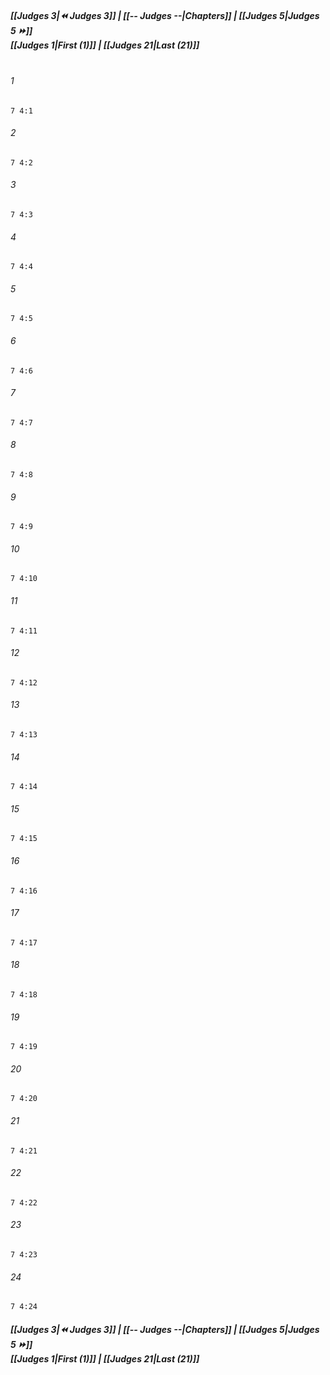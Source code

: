 
##### **[[Judges 3|⏪ Judges 3]] | [[-- Judges --|Chapters]] | [[Judges 5|Judges 5 ⏩]]**<br>**[[Judges 1|First (1)]] | [[Judges 21|Last (21)]]**<br><br>

###### 1
``` verse
7 4:1
```
###### 2
``` verse
7 4:2
```
###### 3
``` verse
7 4:3
```
###### 4
``` verse
7 4:4
```
###### 5
``` verse
7 4:5
```
###### 6
``` verse
7 4:6
```
###### 7
``` verse
7 4:7
```
###### 8
``` verse
7 4:8
```
###### 9
``` verse
7 4:9
```
###### 10
``` verse
7 4:10
```
###### 11
``` verse
7 4:11
```
###### 12
``` verse
7 4:12
```
###### 13
``` verse
7 4:13
```
###### 14
``` verse
7 4:14
```
###### 15
``` verse
7 4:15
```
###### 16
``` verse
7 4:16
```
###### 17
``` verse
7 4:17
```
###### 18
``` verse
7 4:18
```
###### 19
``` verse
7 4:19
```
###### 20
``` verse
7 4:20
```
###### 21
``` verse
7 4:21
```
###### 22
``` verse
7 4:22
```
###### 23
``` verse
7 4:23
```
###### 24
``` verse
7 4:24
```

##### **[[Judges 3|⏪ Judges 3]] | [[-- Judges --|Chapters]] | [[Judges 5|Judges 5 ⏩]]**<br>**[[Judges 1|First (1)]] | [[Judges 21|Last (21)]]**
